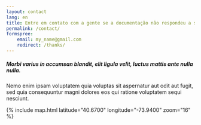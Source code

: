 ```yaml
---
layout: contact
lang: en
title: Entre em contato com a gente se a documentação não respondeu a sua dúvida. Você pode também melhorar a documentação
permalink: /contact/
formspree:
    email: my_name@gmail.com
    redirect: /thanks/
---
```


##### Morbi varius in accumsan blandit, elit ligula velit, luctus mattis ante nulla nulla.

Nemo enim ipsam voluptatem quia voluptas sit aspernatur aut odit aut fugit, sed quia consequuntur magni dolores eos qui ratione voluptatem sequi nesciunt.

{% include map.html latitude="40.6700" longitude="-73.9400" zoom="16" %}

